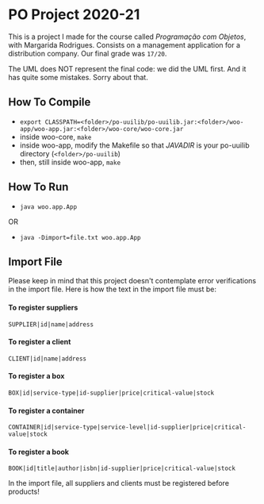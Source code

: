 # PO Project 2020-21
This is a project I made for the course called *Programação com Objetos*, with Margarida Rodrigues. Consists on a management application for a distribution company.
Our final grade was `17/20`.

The UML does NOT represent the final code: we did the UML first. And it has quite some mistakes. Sorry about that.

## How To Compile
- `export CLASSPATH=<folder>/po-uuilib/po-uuilib.jar:<folder>/woo-app/woo-app.jar:<folder>/woo-core/woo-core.jar`
- inside woo-core, `make`
- inside woo-app, modify the Makefile so that *JAVADIR* is your po-uuilib directory (`<folder>/po-uuilib`)
- then, still inside woo-app, `make`

## How To Run
- `java woo.app.App`

OR
- `java -Dimport=file.txt woo.app.App`

## Import File
Please keep in mind that this project doesn't contemplate error verifications in the import file. Here is how the text in the import file must be:

#### To register suppliers
`SUPPLIER|id|name|address`
#### To register a client
`CLIENT|id|name|address`
#### To register a box
`BOX|id|service-type|id-supplier|price|critical-value|stock`
#### To register a container
`CONTAINER|id|service-type|service-level|id-supplier|price|critical-value|stock`
#### To register a book
`BOOK|id|title|author|isbn|id-supplier|price|critical-value|stock`

In the import file, all suppliers and clients must be registered before products!